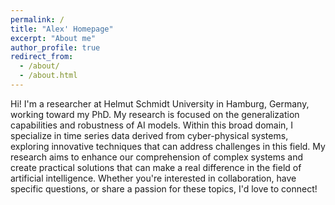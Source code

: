 ```yaml
---
permalink: /
title: "Alex' Homepage"
excerpt: "About me"
author_profile: true
redirect_from: 
  - /about/
  - /about.html
---
```



Hi! I'm a researcher at Helmut Schmidt University in Hamburg, Germany, working toward my PhD. My research is focused on the generalization capabilities and robustness of AI models. Within this broad domain, I specialize in time series data derived from cyber-physical systems, exploring innovative techniques that can address challenges in this field. My research aims to enhance our comprehension of complex systems and create practical solutions that can make a real difference in the field of artificial intelligence. Whether you're interested in collaboration, have specific questions, or share a passion for these topics, I'd love to connect!
